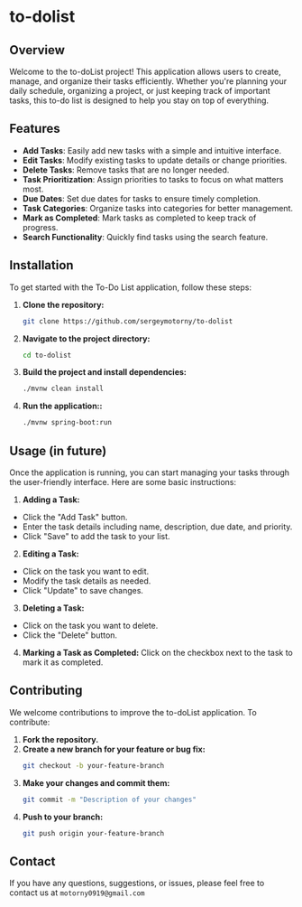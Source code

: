 # to-dolist

## Overview
Welcome to the to-doList project! This application allows users to create, manage, and organize their tasks efficiently. Whether you're planning your daily schedule, organizing a project, or just keeping track of important tasks, this to-do list is designed to help you stay on top of everything.

## Features
- **Add Tasks**: Easily add new tasks with a simple and intuitive interface.
- **Edit Tasks**: Modify existing tasks to update details or change priorities.
- **Delete Tasks**: Remove tasks that are no longer needed.
- **Task Prioritization**: Assign priorities to tasks to focus on what matters most.
- **Due Dates**: Set due dates for tasks to ensure timely completion.
- **Task Categories**: Organize tasks into categories for better management.
- **Mark as Completed**: Mark tasks as completed to keep track of progress.
- **Search Functionality**: Quickly find tasks using the search feature.

## Installation
To get started with the To-Do List application, follow these steps:

1. **Clone the repository:**
   ```bash
   git clone https://github.com/sergeymotorny/to-dolist

2. **Navigate to the project directory:**
   ```bash
   cd to-dolist

3. **Build the project and install dependencies:**
   ```bash
   ./mvnw clean install

4. **Run the application::**
   ```bash
   ./mvnw spring-boot:run

## Usage (in future)
Once the application is running, you can start managing your tasks through the user-friendly interface. Here are some basic instructions:

1. **Adding a Task:**
- Click the "Add Task" button.
- Enter the task details including name, description, due date, and priority.
- Click "Save" to add the task to your list.
   
2. **Editing a Task:**
- Click on the task you want to edit.
- Modify the task details as needed.
- Click "Update" to save changes.

3. **Deleting a Task:**
- Click on the task you want to delete.
- Click the "Delete" button.

4. **Marking a Task as Completed:**
Click on the checkbox next to the task to mark it as completed.


## Contributing
We welcome contributions to improve the to-doList application. To contribute:

1. **Fork the repository.**
2. **Create a new branch for your feature or bug fix:**
   ```bash
   git checkout -b your-feature-branch
3. **Make your changes and commit them:**
   ```bash
   git commit -m "Description of your changes"
4. **Push to your branch:**
   ```bash
   git push origin your-feature-branch

## Contact
If you have any questions, suggestions, or issues, please feel free to contact us at `motorny0919@gmail.com`
